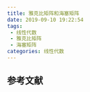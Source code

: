 ```yaml
---
title: 雅克比矩阵和海塞矩阵
date: 2019-09-10 19:22:54
tags:
 - 线性代数
 - 雅克比矩阵
 - 海塞矩阵
categories: 线性代数
---
```


##

## 参考文献
